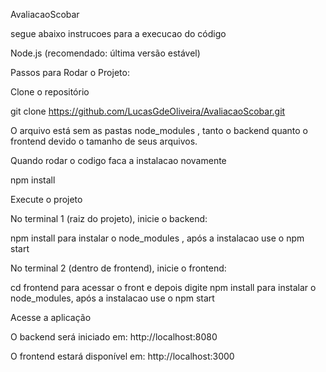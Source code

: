 AvaliacaoScobar

segue abaixo instrucoes para a execucao do código

Node.js (recomendado: última versão estável)

Passos para Rodar o Projeto:

Clone o repositório

git clone https://github.com/LucasGdeOliveira/AvaliacaoScobar.git

O arquivo está sem as pastas node_modules , tanto o backend quanto o frontend devido o tamanho de seus arquivos.

Quando rodar o codigo faca a instalacao novamente

npm install

Execute o projeto

No terminal 1 (raiz do projeto), inicie o backend:

npm install para instalar o node_modules , após a instalacao use o npm start

No terminal 2 (dentro de frontend), inicie o frontend:

cd frontend para acessar o front e depois digite npm install para instalar o node_modules, após a instalacao use o npm start

Acesse a aplicação

O backend será iniciado em: http://localhost:8080

O frontend estará disponível em: http://localhost:3000
